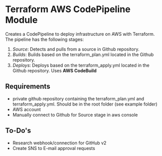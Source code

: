 
# Terraform AWS CodePipeline Module
Creates a CodePipeline to deploy infrastructure on AWS with Terraform. The pipeline has the following stages:
1. *Source*: Detects and pulls from a source in Github repository.
2. *Builds*: Builds based on the terraform_plan.yml located in the Github repository.
3. *Deploys*: Deploys based on the terraform_apply.yml located in the Github repository. Uses **AWS CodeBuild**

## Requirements
- private github repository containing the terraform_plan.yml and terraform_apply.yml. Should be in the root folder (see example folder)
- AWS account
- Manually connect to Github for Source stage in aws console

## To-Do's
- Research webhook/connection for GitHub v2
- Create SNS to E-mail approval requests